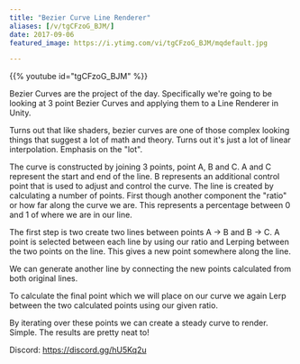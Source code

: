 ```yaml
---
title: "Bezier Curve Line Renderer"
aliases: [/v/tgCFzoG_BJM/]
date: 2017-09-06
featured_image: https://i.ytimg.com/vi/tgCFzoG_BJM/mqdefault.jpg

---
```


{{% youtube id="tgCFzoG_BJM" %}}

Bezier Curves are the project of the day. Specifically we're going to be looking at 3 point Bezier Curves and applying them to a Line Renderer in Unity.

Turns out that like shaders, bezier curves are one of those complex looking things that suggest a lot of math and theory. Turns out it's just a lot of linear interpolation. Emphasis on the "lot".

The curve is constructed by joining 3 points, point A, B and C. A and C represent the start and end of the line. B represents an additional control point that is used to adjust and control the curve. The line is created by calculating a number of points. First though another component the "ratio" or how far along the curve we are. This represents a percentage between 0 and 1 of where we are in our line.

The first step is two create two lines between points A → B and B → C. A point is selected between each line by using our ratio and Lerping between the two points on the line. This gives a new point somewhere along the line.

We can generate another line by connecting the new points calculated from both original lines.

To calculate the final point which we will place on our curve we again Lerp between the two calculated points using our given ratio.

By iterating over these points we can create a steady curve to render. Simple. The results are pretty neat to!

Discord: https://discord.gg/hU5Kq2u